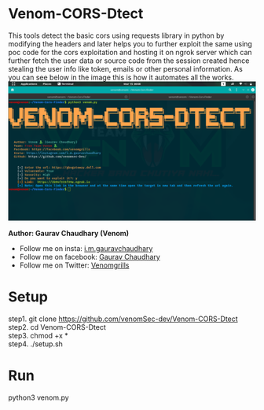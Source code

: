 # Venom-CORS-Dtect
This tools detect the basic cors using requests library in python by modifying the headers and later helps you to further exploit the same using poc code for the cors exploitation and hosting it on ngrok server which can further fetch the user data or source code from the session created hence stealing the user info like token, emails or other personal information.
As you can see below in the image this is how it automates all the works.
<img src="image.png"><img>

<B> Author: Gaurav Chaudhary (Venom) </B><br>
<ul>
<li>Follow me on insta: <a href='https://instagram.com/i.m.gauravchaudhary'> i.m.gauravchaudhary </a><br></li>
<li>Follow me on facebook: <a href='https://facebook.com/venomgrills'> Gaurav Chaudhary </a><br></li>
  <li>Follow me on Twitter: <a href='https://twitter.com/venomgrills'> Venomgrills </a><br></li>
</ul>

# Setup
step1. git clone https://github.com/venomSec-dev/Venom-CORS-Dtect <br>
step2. cd Venom-CORS-Dtect <br>
step3. chmod +x * <br>
step4. ./setup.sh <br>

# Run
python3 venom.py
